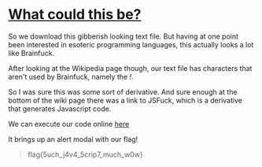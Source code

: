 # [What could this be?](https://ctflearn.com/problems/268)

So we download this gibberish looking text file. But having at one point been interested 
in esoteric programming languages, this actually looks a lot like Brainfuck.

After looking at the Wikipedia page though, our text file has characters that aren't used 
by Brainfuck, namely the *!*.

So I was sure this was some sort of derivative. And sure enough at the bottom of the wiki page 
there was a link to JSFuck, which is a derivative that generates Javascript code.

We can execute our code online [here](http://www.jsfuck.com/)

It brings up an alert modal with our flag!

> flag{5uch_j4v4_5crip7_much_w0w}
